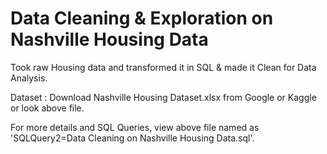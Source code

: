 # Data Cleaning & Exploration on Nashville Housing Data

Took raw Housing data and transformed it in SQL & made it Clean for Data Analysis.

Dataset : Download Nashville Housing Dataset.xlsx from Google or Kaggle or look above file.

For more details and SQL Queries, view above file named as 'SQLQuery2=Data Cleaning on Nashville Housing Data.sql'.
